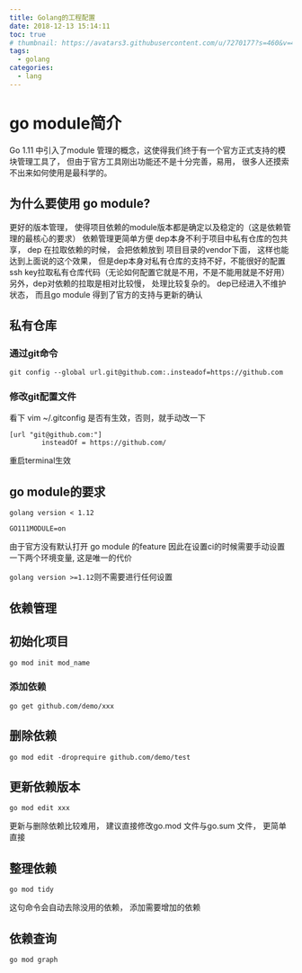 ```yaml
---
title: Golang的工程配置
date: 2018-12-13 15:14:11
toc: true
# thumbnail: https://avatars3.githubusercontent.com/u/7270177?s=460&v=4
tags:
  - golang
categories:
  - lang
---
```


# go module简介

Go 1.11 中引入了module 管理的概念，这使得我们终于有一个官方正式支持的模块管理工具了， 但由于官方工具刚出功能还不是十分完善，易用， 很多人还摸索不出来如何使用是最科学的。

## 为什么要使用 go module?

 更好的版本管理， 使得项目依赖的module版本都是确定以及稳定的（这是依赖管理的最核心的要求）
依赖管理更简单方便
dep本身不利于项目中私有仓库的包共享， dep 在拉取依赖的时候， 会把依赖放到 项目目录的vendor下面， 这样也能达到上面说的这个效果，
但是dep本身对私有仓库的支持不好，不能很好的配置ssh key拉取私有仓库代码（无论如何配置它就是不用，不是不能用就是不好用）
另外，dep对依赖的拉取是相对比较慢， 处理比较复杂的。
dep已经进入不维护状态， 而且go module 得到了官方的支持与更新的确认


## 私有仓库
### 通过git命令
```
git config --global url.git@github.com:.insteadof=https://github.com
```

### 修改git配置文件
看下 vim ~/.gitconfig 是否有生效，否则，就手动改一下
```
[url "git@github.com:"]
        insteadOf = https://github.com/
```
重启terminal生效

## go module的要求
`golang version < 1.12`
```
GO111MODULE=on
```
由于官方没有默认打开 go module 的feature 因此在设置ci的时候需要手动设置一下两个环境变量, 这是唯一的代价

`golang version >=1.12`则不需要进行任何设置


## 依赖管理

## 初始化项目
```
go mod init mod_name
```

### 添加依赖
```
go get github.com/demo/xxx
```
## 删除依赖
```
go mod edit -droprequire github.com/demo/test
```

## 更新依赖版本
```
go mod edit xxx
```
更新与删除依赖比较难用， 建议直接修改go.mod 文件与go.sum 文件， 更简单直接

## 整理依赖 
```
go mod tidy
```
这句命令会自动去除没用的依赖， 添加需要增加的依赖

## 依赖查询
```
go mod graph
```